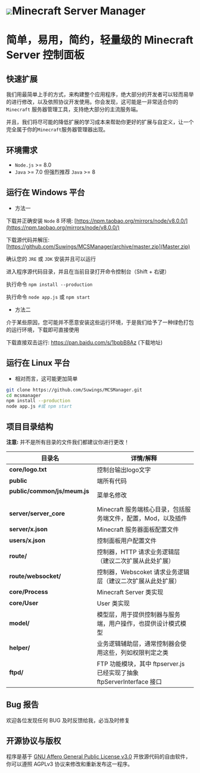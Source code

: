 <p><h1><img src="http://39.108.57.206/public/MCSM_LOGO_1.png" />Minecraft Server Manager<h1></p> 


简单，易用，简约，轻量级的 Minecraft Server 控制面板

快速扩展
-----------
我们用最简单上手的方式，来构建整个应用程序，绝大部分的开发者可以轻而易举的进行修改，以及依照协议开发使用。你会发现，这可能是一非常适合你的 `Minecraft` 服务器管理工具，支持绝大部分的主流服务端。

并且，我们将尽可能的降低扩展的学习成本来帮助你更好的扩展与自定义，让一个完全属于你的`Minecraft`服务器管理器出现。


环境需求
-----------
- `Node.js` >= 8.0
- `Java`    >= 7.0 但强烈推荐 `Java` >= 8


运行在 Windows 平台
-----------

- 方法一

下载并正确安装 `Node` 8 环境: [https://npm.taobao.org/mirrors/node/v8.0.0/](https://npm.taobao.org/mirrors/node/v8.0.0/)

下载源代码并解压: [https://github.com/Suwings/MCSManager/archive/master.zip](Master.zip)

确认您的 `JRE` 或 `JDK` 安装并且可以运行

进入程序源代码目录，并且在当前目录打开命令控制台（Shift + 右键）

执行命令 `npm install --production`

执行命令 `node app.js` 或 `npm start`


- 方法二

介于某些原因，您可能并不愿意安装这些运行环境，于是我们给予了一种绿色打包的运行环境，下载即可直接使用

下载直接双击运行: https://pan.baidu.com/s/1bpbB8Az (下载地址)


运行在 Linux 平台
-----------
- 相对而言，这可能更加简单

```bash
git clone https://github.com/Suwings/MCSManager.git
cd mcsmanager
npm install --production
node app.js #或 npm start
```

项目目录结构
-----------
**注意:** 并不是所有目录的文件我们都建议你进行更改！

| 目录名 | 详情/解释 |
| ------------------------ | --------------------------------------------------------------------------------------------- |
| **core/logo.txt**               |控制台输出logo文字|
| **public**                      |端所有代码|
| **public/common/js/meum.js**    |菜单名修改|
| **server/server_core**          |Minecraft 服务端核心目录，包括服务端文件，配置，Mod，以及插件|
| **server/x.json**               |Minecraft 服务器面板配置文件|
| **users/x.json**                |控制面板用户配置文件|
| **route/**                      |控制器，HTTP 请求业务逻辑层（建议二次扩展从此处扩展）|
| **route/websocket/**            |控制器，Webscoket 请求业务逻辑层（建议二次扩展从此处扩展）|
| **core/Process**                |Minecraft Server 类实现|
| **core/User**                   |User 类实现|
| **model/**                      |模型层，用于提供控制器与服务端，用户操作，也提供设计模式模型|
| **helper/**                     |业务逻辑辅助层，通常控制器会使用这些，列如权限判定之类|
| **ftpd/**                       |FTP 功能模块，其中 ftpserver.js 已经实现了抽象 ftpServerInterface 接口|

Bug 报告
-----------
欢迎各位发现任何 BUG 及时反馈给我，必当及时修复


开源协议与版权
-----------
程序是基于 [GNU Affero General Public License v3.0](./LICENSE "GNU Affero General Public License v3.0")  开放源代码的自由软件，你可以遵照 AGPLv3 协议来修改和重新发布这一程序。


